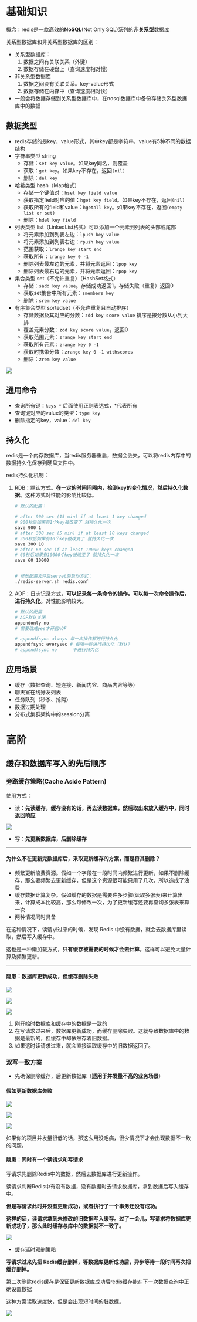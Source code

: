 # 基础知识

概念：redis是一款高效的**NoSQL**(Not Only SQL)系列的**非关系型**数据库

关系型数据库和非关系型数据库的区别：

- 关系型数据库：
  1. 数据之间有关联关系（外键）
  2. 数据存储在硬盘上（查询速度相对慢）
- 非关系型数据库
  1. 数据之间没有关联关系。key-value形式
  2. 数据存储在内存中（查询速度相对快）
- 一般会将数据存储到关系型数据库中，在nosql数据库中备份存储关系型数据库中的数据

## 数据类型

- redis存储的是key，value形式，其中key都是字符串，value有5种不同的数据结构
- 字符串类型 string
  - 存储：`set key value`。如果key同名，则覆盖
  - 获取：`get key`。如果key不存在，返回`(nil)`
  - 删除：`del key`
- 哈希类型 hash（Map格式）
  - 存储一个键值对：`hset key field value`
  - 获取指定field对应的值：`hget key field`。如果key不存在，返回`(nil)`
  - 获取所有的field和value：`hgetall key`。如果key不存在，返回`(empty list or set)`
  - 删除：`hdel key field`
- 列表类型 list（LinkedList格式）可以添加一个元素到列表的头部或尾部
  - 将元素添加到列表左边：`lpush key value`
  - 将元素添加到列表右边：`rpush key value`
  - 范围获取：`lrange key start end`
  - 获取所有：`lrange key 0 -1`
  - 删除列表最左边的元素，并将元素返回：`lpop key`
  - 删除列表最右边的元素，并将元素返回：`rpop key`
- 集合类型 set（不允许重复）（HashSet格式）
  - 存储：`sadd key value`。存储成功返回1，存储失败（重复）返回0
  - 获取set集合中所有元素：`smembers key`
  - 删除：`srem key value`
- 有序集合类型 sortedset（不允许重复且自动排序）
  - 存储数据及其对应的分数：`zdd key score value` 排序是按分数从小到大排
  - 覆盖元素分数：`zdd key score value`，返回0
  - 获取范围元素：`zrange key start end`
  - 获取所有元素：`zrange key 0 -1`
  - 获取时携带分数：`zrange key 0 -1 withscores`
  - 删除：`zrem key value`

![](https://gitee.com/ngyb/pic/raw/master/007S8ZIlgy1gfsrojipmnj312q0tq4ha.jpg)

## 通用命令

- 查询所有键：`keys *` 后面使用正则表达式，*代表所有
- 查询键对应的value的类型：`type key`
- 删除指定的key，value：`del key`

## 持久化

redis是一个内存数据库，当redis服务器重启，数据会丢失，可以将redis内存中的数据持久化保存到硬盘文件中。

redis持久化机制：

1. RDB：默认方式。**在一定的时间间隔内，检测key的变化情况，然后持久化数据**。这种方式对性能的影响比较低。

   ```bash
   # 默认的配置：
   
   # after 900 sec (15 min) if at least 1 key changed
   # 900秒后如果有1个key被改变了 就持久化一次
   save 900 1
   # after 300 sec (5 min) if at least 10 keys changed
   # 300秒后如果有10个key被改变了 就持久化一次
   save 300 10
   # after 60 sec if at least 10000 keys changed
   # 60秒后如果有10000个key被改变了 就持久化一次
   save 60 10000
   
   
   # 修改配置文件后servet的启动方式：
   ./redis-server.sh redis.conf
   ```

   

2. AOF：日志记录方式，**可以记录每一条命令的操作。可以每一次命令操作后，进行持久化**。对性能影响较大。

   ```bash
   # 默认的配置
   # AOF默认关闭
   appendonly no
   # 需要改成yes才开启AOF
   
   # appendfsync always 每一次操作都进行持久化
   appendfsync everysec # 每隔一秒进行持久化（默认）
   # appendfsync no		 不进行持久化
   ```

## 应用场景

- 缓存（数据查询、短连接、新闻内容、商品内容等等）
- 聊天室在线好友列表
- 任务队列（秒杀、抢购）
- 数据过期处理
- 分布式集群架构中的session分离

# 高阶

## 缓存和数据库写入的先后顺序

### 旁路缓存策略(Cache Aside Pattern)

使用方式：

- 读：**先读缓存，缓存没有的话，再去读数据库，然后取出来放入缓存中，同时返回响应**

![](https://gitee.com/ngyb/pic/raw/master/20210317231719.png)

- 写：**先更新数据库，后删除缓存**

---

#### 为什么不在更新完数据库后，采取更新缓存的方案，而是将其删除？

- 频繁更新浪费资源。假如一个字段在一段时间内频繁进行更新，如果不删除缓存，那么要频繁去更新缓存，但是这个资源很可能只用了几次，所以造成了浪费
- 缓存数据计算复杂。假如缓存的数据是需要许多步骤(读取多张表)来计算出来，计算成本比较高，那么每修改一次，为了更新缓存还要再查询多张表来算一次
- 两种情况同时具备

在这种情况下，读请求过来的时候，发现 Redis 中没有数据，就会去数据库里读取，然后写入缓存中。

这也是一种懒加载方式，**只有缓存被需要的时候才会去计算**。这样可以避免大量计算及频繁更新。

---

#### 隐患：数据库更新成功，但缓存删除失败

![](https://gitee.com/ngyb/pic/raw/master/20210317232454.png)

![](https://gitee.com/ngyb/pic/raw/master/20210317232442.png)

![](https://gitee.com/ngyb/pic/raw/master/20210317232506.png)

1. 刚开始时数据库和缓存中的数据是一致的
2. 在写请求过来后，数据库更新成功，而缓存删除失败。这就导致数据库中的数据是最新的，但缓存中却依然存着旧数据。
3. 如果这时读请求过来，就会直接读取缓存中的旧数据返回了。



### 双写一致方案

- 先确保删除缓存，后更新数据库（**适用于并发量不高的业务场景**）

#### 假如更新数据库失败

![](https://gitee.com/ngyb/pic/raw/master/20210317232949.png)

![](https://gitee.com/ngyb/pic/raw/master/20210317232957.png)

![](https://gitee.com/ngyb/pic/raw/master/20210317233006.png)

如果你的项目并发量很低的话，那这么用没毛病，很少情况下才会出现数据不一致的问题。

#### 隐患：同时有一个读请求和写请求

写请求先删除Redis中的数据，然后去数据库进行更新操作。

读请求判断Redis中有没有数据，没有数据时去请求数据库，拿到数据后写入缓存中。

**但是写请求此时并没有更新成功，或者执行了一个事务还没有成功。**

**这样的话，读请求拿到未修改的旧数据写入缓存。过了一会儿，写请求将数据库更新成功了，那么此时缓存与库中的数据就不一致了。**

![](https://gitee.com/ngyb/pic/raw/master/20210318234534.png)

- 缓存延时双删策略

**写请求过来先把 Redis缓存删掉，等数据库更新成功后，异步等待一段时间再次把缓存删掉。**

第二次删除redis缓存是保证更新数据库成功后redis缓存能在下一次数据查询中正确设置数据

这种方案读取速度快，但是会出现短时间的脏数据。

![](https://gitee.com/ngyb/pic/raw/master/20210318234740.png)



